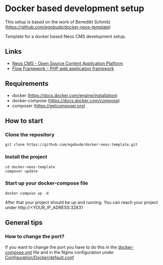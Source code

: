 # Docker based development setup

This setup is based on the work of Benedikt Schmitz (https://github.com/egobude/docker-neos-template)

Template for a docker based Neos CMS development setup.

## Links

 * [Neos CMS - Open Source Content Application Platform](https://www.neos.io/)
 * [Flow Framework - PHP web application framework](https://flow.neos.io/)

## Requirements

* docker (https://docs.docker.com/engine/installation)
* docker-compose (https://docs.docker.com/compose)
* composer (https://getcomposer.org)

## How to start

### Clone the repository

    git clone https://github.com/egobude/docker-neos-template.git
    
### Install the project

    cd docker-neos-template
    composer update
    
### Start up your docker-compose file

    docker-compose up -d
    
After that your project should be up and running. You can reach your project under http://<YOUR_IP_ADRESS:32831

## General tips

### How to change the port?

If you want to change the port you have to do this in the [docker-compose.yml](https://github.com/egobude/docker-neos-template/blob/master/docker-compose.yml) file and in the Nginx configuration under [Configuration/Docker/default.conf](https://github.com/egobude/docker-neos-template/blob/master/Configuration/Docker/default.conf)

